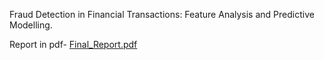Fraud Detection in Financial Transactions: Feature
Analysis and Predictive Modelling.

Report in pdf- [Final_Report.pdf](https://github.com/user-attachments/files/19248636/Final_Report.pdf)
